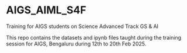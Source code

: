 # AIGS_AIML_S4F
Training for AIGS students on Science Advanced Track GS &amp; AI

This repo contains the datasets and ipynb files taught during the training session for AIGS, Bengaluru during 12th to 20th Feb 2025. 

